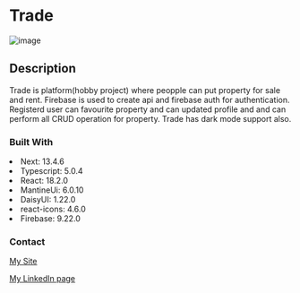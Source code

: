 # Trade

![image](https://github.com/aktson/trade/blob/main/public/propertyImage.png)

## Description
Trade is platform(hobby project) where peopple can put property for sale and rent.  Firebase is used to create api and firebase auth for authentication. Registerd user can favourite property and can updated profile and and can perform all CRUD operation for property. Trade has dark mode support also.

### Built With

 <li> Next: 13.4.6</li>
 <li> Typescript: 5.0.4</li>
 <li> React: 18.2.0</li>
 <li> MantineUi: 6.0.10</li>
 <li> DaisyUI: 1.22.0</li>
 <li> react-icons: 4.6.0</li>
 <li> Firebase: 9.22.0</li>



### Contact

[My Site](https://ankitsoni.dev/)

[My LinkedIn page](https://www.linkedin.com/in/ankit-soni-78177b1a/)


